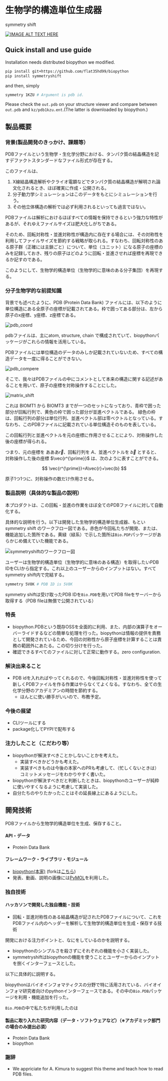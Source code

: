 # 生物学的構造単位生成器

symmetry shift

[![IMAGE ALT TEXT HERE](src/biological_assembly.jpg)](https://youtu.be/-h38XeSu9sA)

## Quick install and use guide

Installation needs distributed biopython we modified.

```sh
pip install git+https://github.com/flat35hd99/biopython
pip install symmetryshift
```

and then, simply

```sh
symmetry 1KZU # Argument is pdb id.
```

Please check the `out.pdb` on your structure viewer and compare between `out.pdb` and `kz/pdb1kzu.ent`.(The latter is downloaded by biopython.)

## 製品概要
### 背景(製品開発のきっかけ、課題等）

PDBファイルという生物学・生化学分野における、タンパク質の結晶構造を記すデファクトスタンダードなファイル形式が存在する。

このファイルは、

1. X線結晶構造解析やクライオ電顕などでタンパク質の結晶構造が解明され論文化されるとき、ほぼ確実に作成・公開される。
2. 分子動力学シミュレーションはこのデータをもとにシミュレーションを行う。
3. その他立体構造の解析では必ず利用されるといっても過言ではない。

PDBファイルは解析におけるほぼすべての情報を保持できるという強力な特性があるが、それゆえファイルサイズは肥大化しがちである。

そのため、回転対称性・並進対称性が構造内に存在する場合には、その対称性を利用してファイルサイズを節約する戦略が取られる。すなわち、回転対称性のある原子群（正確には主鎖ごと）について、単位（ユニット）になる原子の座標のみを記録しておき、残りの原子はどのように回転・並進させれば座標を再現できるか記すのである。

このようにして、生物学的構造単位（生物学的に意味のある分子集団）を再現する。

### 分子生物学的な前提知識
背景でも述べたように、PDB (Protein Data Bank) ファイルには、以下のように単位構造にある全原子の座標が記載されてある。枠で囲ってある部分は、左から原子のx座標、y座標、z座標である。

![pdb_coord](https://user-images.githubusercontent.com/84301337/139531746-ee44b003-c757-45d6-8399-9bde1ea79c4c.jpg)

pdbファイルは、主にatom, structure, chain で構成されていて、biopythonパッケージがこれらの情報を活用している。

PDBファイルには単位構造のデータのみしか記載されていないため、すべての構造データを一度に得ることができない。

![pdb_compere](https://user-images.githubusercontent.com/84301337/139533463-2a4bb956-8778-46f4-9988-18bfc68a21ab.jpg)


そこで、我々はPDBファイルの中にコメントとして本来の構造に関する記述があることを用いて、原子の座標を対称操作することにした。

![matrix_shift](https://user-images.githubusercontent.com/84301337/139531506-93b5b24b-f1b0-4071-8fee-1d0d63909919.jpg)

これは BIOMT1 から BIOMT3 までが一つのセットになっており、青枠で囲った部分が回転行列で、黄色の枠で囲った部分が並進ベクトルである。
緑色の枠は、回転行列の部分は単位行列、並進ベクトル部は零ベクトルとなっている。すなわち、このPDBファイルに記載されている単位構造そのものを表している。

この回転行列と並進ベクトルを元の座標に作用させることにより、対称操作した後の座標が得られる。

つまり、元の座標を あああ$\vec{r}$、回転行列を $A$、並進ベクトルを $\vec{b}$ とすると、対称操作した後の座標 $\vec{r^{\prime}}$ は、次のように表すことができる。

$$
\vec{r^{\prime}}=A\vec{r}+\vec{b}
$$

原子1つ1つに、対称操作の数だけ作用させる。

### 製品説明（具体的な製品の説明）

本プロダクトは、この回転・並進の作業をほぼ全てのPDBファイルに対して自動化する。

具体的な説明を行う。以下は開発した生物学的構造単位生成器、もとい symmetry shift のワークフロー図である。赤色が今回私たちが開発、または、機能追加した箇所である。黄緑（緑系）で示した箇所は`Bio.PDP`パッケージがあらかじめ備えていた機能である。

![symmetryshiftのワークフロー図](src/workflow.drawio.svg)

ユーザーは生物学的構造単位（生物学的に意味のある構造）を取得したいPDB IDをCLIから指定する。これ以上のユーザーからのインプットはない。すべてsymmetry shift内で完結する。

```sh
symmetry 5V8K # PDB ID is 5V8K
```

symmetry shiftは受け取ったPDB IDを`Bio.PDB`を用いてPDB fileをサーバーから取得する（PDB fileは無償で公開されている）

### 特長

- biopython.PDBという既存OSSを全面的に利用、また、内部の演算子をオーバーライドするなどの簡単な処理を行った。biopythonは情報の提供を責務として開発されているため、今回の対称性から原子座標を計算することは責務の範囲外にあたる。この切り分けを行った。
- 確認できるすべてのファイルに対して正常に動作する。zero configuration.

### 解決出来ること

- PDB idを入れればやってくれるので、今後回転対称性・並進対称性を使って新しくPDBファイルを作る作業はやらなくてよくなる。すなわち、全ての生化学分野のアカデミアンの時間を節約する。
  - ほんとに使い勝手がいいので、布教予定。

### 今後の展望

- CLIツールにする
- package化してPYPIで配布する

### 注力したこと（こだわり等）

* biopythonが解決すべきことかしないことかを考えた。
  * 実装すべきかどうかも考えた。
  * 実装すべきものは今後の本家へのPRも考慮して、（忙しくないときは）コミットメッセージをわかりやすく書いた。
* biopythonが解決すべきだと判断したときは、biopythonのユーザーが純粋に使いやすくなるように考慮して実装した。
* 自分たちのやりたかったことはその延長線上にあるようにした。

## 開発技術

PDBファイルから生物学的構造単位を生成、保存すること。

#### API・データ
* Protein Data Bank

#### フレームワーク・ライブラリ・モジュール
* [biopython(本家)](https://github.com/biopython/biopython) (forkは[こちら](https://github.com/flat35hd99/biopython))
* 発表、動画、説明の画像には[PyMOL](https://pymol.org/2/)を利用した。

### 独自技術
#### ハッカソンで開発した独自機能・技術
* 回転・並進対称性のある結晶構造が記されたPDBファイルについて、これをPDBファイル内のヘッダーを解析して生物学的構造単位を生成・保存する技術




開発における注力ポイントと、なにをしているのかを説明する。

- biopythonのシンプルさを殺さずにそれぞれの機能を小さく実装した。
- symmetryshiftはbiopythonの機能を使うこととユーザーからのインプットを捌くインターフェースとした。

以下に具体的に説明する。

biopythonはバイオインフォマティクスの分野で特に活用されている、バイオインフォマ研究者向けのpythonインターフェースである。その中の`Bio.PDB`パッケージを利用・機能追加を行った。

`Bio.PDB`の中で私たちが利用したのは

#### 製品に取り入れた研究内容（データ・ソフトウェアなど）（※アカデミック部門の場合のみ提出必須）
* Protein Data Bank
* biopython

### 謝辞
* We appriciate for A. Kimura to suggest this theme and teach how to read PDB files. 
